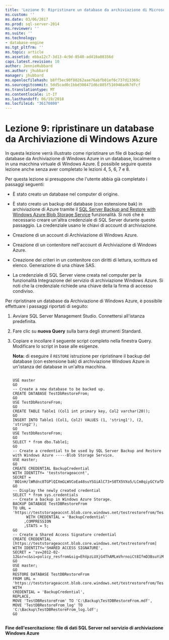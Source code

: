 ```yaml
---
title: 'Lezione 9: Ripristinare un database da archiviazione di Microsoft Azure | Documenti Microsoft'
ms.custom: ''
ms.date: 03/06/2017
ms.prod: sql-server-2014
ms.reviewer: ''
ms.suite: ''
ms.technology:
- database-engine
ms.tgt_pltfrm: ''
ms.topic: article
ms.assetid: ebba12c7-3d13-4c9d-8540-ad410a08356d
caps.latest.revision: 10
author: JennieHubbard
ms.author: jhubbard
manager: jhubbard
ms.openlocfilehash: b8ff5ec90f80262aae76abfb01ef6c737d13369c
ms.sourcegitcommit: 5dd5cad0c1bbd308471d6c885f516948ad67dfcf
ms.translationtype: MT
ms.contentlocale: it-IT
ms.lasthandoff: 06/19/2018
ms.locfileid: "36170800"
---
```

# <a name="lesson-9-restore-a-database-from-windows-azure-storage"></a>Lezione 9: ripristinare un database da Archiviazione di Windows Azure
  In questa lezione verrà illustrato come ripristinare un file di backup del database da Archiviazione di Windows Azure in un database, localmente o in una macchina virtuale di Windows Azure. È possibile seguire questa lezione anche senza aver completato le lezioni 4, 5, 6, 7 e 8.  
  
 Per questa lezione si presuppone che l'utente abbia già completato i passaggi seguenti:  
  
-   È stato creato un database nel computer di origine.  
  
-   È stato creato un backup del database (con estensione bak) in archiviazione di Azure tramite il [SQL Server Backup and Restore with Windows Azure Blob Storage Service](backup-restore/sql-server-backup-and-restore-with-microsoft-azure-blob-storage-service.md) funzionalità. Si noti che è necessario creare un'altra credenziale di SQL Server durante questo passaggio. La credenziale usano le chiavi di account di archiviazione.  
  
-   Creazione di un account di Archiviazione di Windows Azure.  
  
-   Creazione di un contenitore nell'account di Archiviazione di Windows Azure.  
  
-   Creazione dei criteri in un contenitore con diritti di lettura, scrittura ed elenco. Generazione di una chiave SAS.  
  
-   La credenziale di SQL Server viene creata nel computer per la funzionalità Integrazione del servizio di archiviazione Windows Azure. Si noti che la credenziale richiede una chiave della la firma di accesso condiviso.  
  
 Per ripristinare un database da Archiviazione di Windows Azure, è possibile effettuare i passaggi riportati di seguito:  
  
1.  Avviare SQL Server Management Studio. Connettersi all'istanza predefinita.  
  
2.  Fare clic su **nuova Query** sulla barra degli strumenti Standard.  
  
3.  Copiare e incollare il seguente script completo nella finestra Query. Modificare lo script in base alle esigenze.  
  
     **Nota:** di eseguire il `RESTORE` istruzione per ripristinare il backup del database (con estensione bak) di archiviazione Windows Azure in un'istanza del database in un'altra macchina.  
  
    ```tsql  
  
    USE master   
    GO   
    -- Create a new database to be backed up.   
    CREATE DATABASE TestDbRestoreFrom;   
    GO   
    USE TestDbRestoreFrom;   
    GO   
    CREATE TABLE Table1 (Col1 int primary key, Col2 varchar(20));   
    GO   
    INSERT INTO Table1 (Col1, Col2) VALUES (1, 'string1'), (2, 'string2');   
    GO   
    USE TestDbRestoreFrom;   
    GO   
    SELECT * from dbo.Table1;   
    GO   
    -- Create a credential to be used by SQL Server Backup and Restore with Windows Azure -----Blob Storage Service.   
    USE master;   
    GO   
    CREATE CREDENTIAL BackupCredential    
    WITH IDENTITY= 'teststorageaccnt',   
    SECRET = 'BO1nH/lWRdnc8TGPlQIXmGLWVCoEa48suYSGiAlC73+S0TX5VXo5/LCm8qiyGCYafDg4ZsueDIV3GQ5RXHaRGw=='    
    GO   
    -- Display the newly created credential   
    SELECT * from sys.credentials   
    -- Create a backup in Windows Azure Storage.   
    BACKUP DATABASE TestDBRestoreFrom    
    TO URL = 'https://teststorageaccnt.blob.core.windows.net/testrestorefrom/TestDBRestoreFrom.bak'    
          WITH CREDENTIAL = 'BackupCredential'    
         ,COMPRESSION   
         ,STATS = 5;   
    GO    
    -- Create a Shared Access Signature credential   
    CREATE CREDENTIAL [https://teststorageaccnt.blob.core.windows.net/testrestorefrom]   
    WITH IDENTITY='SHARED ACCESS SIGNATURE',   
    SECRET = 'sv=2012-02-12&sr=c&si=policy_resfrom&sig=EhVpzLUXjG4ThAMLmVhrnoiCt8IfmD3BsuYiMawGzxc%3D'   
    GO   
    USE master;   
    GO   
    RESTORE DATABASE TestDBRestoreFrom    
    FROM URL = 'https://teststorageaccnt.blob.core.windows.net/testrestorefrom/TestDBRestoreFrom.bak'    
    WITH    
    CREDENTIAL = 'BackupCredential',    
    REPLACE,   
    MOVE 'TestDBRestoreFrom' TO 'C:\Backup\TestDBRestoreFrom.mdf',     
    MOVE 'TestDBRestoreFrom_log' TO 'C:\Backup\TestDBRestoreFrom_log.ldf';   
    GO  
  
    ```  
  
 **Fine dell'esercitazione: file di dati SQL Server nel servizio di archiviazione Windows Azure**  
  
  